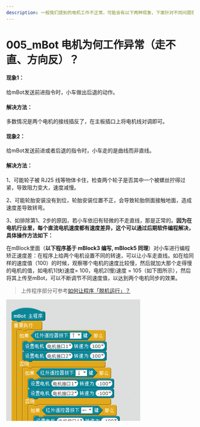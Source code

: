 ```yaml
---
description: 一般我们提到的电机工作不正常，可能会有以下两种现象，下面针对不同问题现象给出解决方案。
---
```


# 005\_mBot 电机为何工作异常（走不直、方向反）？

#### 现象1：

给mBot发送前进指令时，小车做出后退的动作。

#### 解决方法：

多数情况是两个电机的接线插反了，在主板插口上将电机线对调即可。



#### 现象2：

给mBot发送前进或者后退的指令时，小车走的是曲线而非直线。

#### 解决方法：

1、可能轮子被 RJ25 线等物体卡住，检查两个轮子是否其中一个被螺丝拧得过紧，导致阻力变大，速度减慢。

2、可能轮胎安装没有到位，轮胎安装位置不正，会导致轮胎侧面接触地面，造成速度差导致转弯。

3、如排除第1、2步的原因，若小车依旧有轻微的不走直线，那是正常的。**因为在电机行业里，每个直流电机速度都有速度差异，这个可以通过后期软件编程解决，具体操作方法如下：**

在mBlock里面（**以下程序基于 mBlock3 编写, mBlock5 同理**）对小车进行编程矫正速度差：在程序上给两个电机设置不同的转速，可以让小车走直线。如在给同样的速度值（100）的时候，观察哪个电机的速度比较慢，然后就加大那个走得慢的电机的值，如电机1\(快\)速度= 100，电机2\(慢\)速度 = 105（如下图所示），然后将其上传至mBot，可以不断调节不同速度值，以达到两个电机同步的效果。

> 上传程序部分可参考[如何让程序「脱机运行」？](tips/ru-he-rang-cheng-xu-tuo-ji-yun-hang.md)

![](.gitbook/assets/mbot-dian-ji-wen-ti.png)


